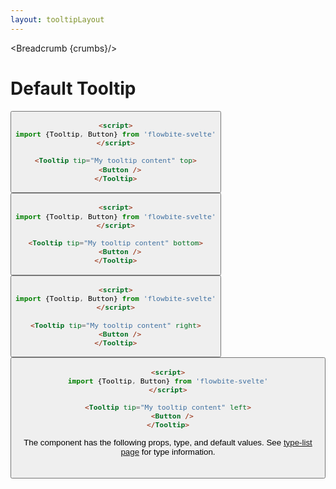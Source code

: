 ```yaml
---
layout: tooltipLayout
---
```


<script>
  import Htwo from '../utils/Htwo.svelte'
  import ExampleDiv from '../utils/ExampleDiv.svelte'
import {Tooltip, Button, Table, TableDefaultRow, Breadcrumb} from '$lib/index'
import componentProps from '../props/Tooltip.json'
// Props table
let items = componentProps.props
let propHeader = ['Name', 'Type', 'Default']

let divClass='w-full relative overflow-x-auto shadow-md sm:rounded-lg py-4'
let theadClass ='text-xs text-gray-700 uppercase bg-gray-50 dark:bg-gray-700 dark:text-white'

  let crumbs = [
    {
      label:'Home',
      href:'/'
    },
    {
      label:'Tooltips',
      href:'/tooltips/'
    },
    {
      label:'Tooltip default',
      href:'/tooltips/default'
    },
  ]
</script>

<Breadcrumb {crumbs}/>

<h1 class="text-3xl w-full dark:text-white py-8">Default Tooltip</h1>

<Htwo label="Tooltip top" />

<ExampleDiv>
  <Tooltip tip="My tooltip content" top>
    <Button />
  </Tooltip>
</ExampleDiv>

```html
<script>
import {Tooltip, Button} from 'flowbite-svelte'
</script>

<Tooltip tip="My tooltip content" top>
  <Button />
</Tooltip>
```

<Htwo label="Tooltip bottom" />

<ExampleDiv>
  <Tooltip tip="My tooltip content" bottom>
    <Button />
  </Tooltip>
</ExampleDiv>

```html
<script>
import {Tooltip, Button} from 'flowbite-svelte'
</script>

<Tooltip tip="My tooltip content" bottom>
  <Button />
</Tooltip>
```

<Htwo label="Tooltip right" />

<ExampleDiv>
  <Tooltip tip="My tooltip content" right>
    <Button />
  </Tooltip>
</ExampleDiv>

```html
<script>
import {Tooltip, Button} from 'flowbite-svelte'
</script>

<Tooltip tip="My tooltip content" right>
  <Button />
</Tooltip>
```

<Htwo label="Tooltip left" />

<ExampleDiv>
  <Tooltip tip="My tooltip content" left>
    <Button />
  </Tooltip>
</ExampleDiv>

```html
<script>
import {Tooltip, Button} from 'flowbite-svelte'
</script>

<Tooltip tip="My tooltip content" left>
  <Button />
</Tooltip>
```

<Htwo label="Props" />

<p>The component has the following props, type, and default values. See <a href="/types">type-list page</a> for type information.</p>

<Table header={propHeader} {divClass} {theadClass}>
  <TableDefaultRow {items} rowState='hover' />
</Table>